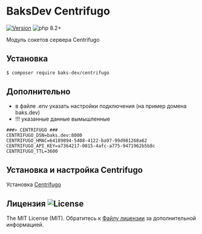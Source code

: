 # BaksDev Centrifugo

[![Version](https://img.shields.io/badge/version-7.0.6-blue)](https://github.com/baks-dev/centrifugo/releases)
![php 8.2+](https://img.shields.io/badge/php-min%208.1-red.svg)

Модуль сокетов сервера Centrifugo

## Установка

``` bash
$ composer require baks-dev/centrifugo
```

## Дополнительно

* в файле .env указать настройки подключения (на пример домена baks.dev)
* !!! указанные данные вымышленные

``` editorconfig
###> CENTRIFUGO ###
CENTRIFUGO_DSN=baks.dev:8000
CENTRIFUGO_HMAC=64189894-5408-4122-ba97-99d981268a62
CENTRIFUGO_API_KEY=a7364217-0015-4afc-a775-9471962b5b8c
CENTRIFUGO_TTL=3600
```

## Установка и настройка Centrifugo

Установка [Centrifugo](Centrifugo.md)


## Лицензия ![License](https://img.shields.io/badge/MIT-green)

The MIT License (MIT). Обратитесь к [Файлу лицензии](LICENSE.md) за дополнительной информацией.
